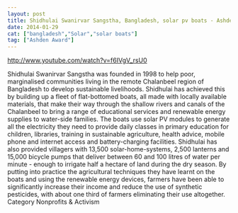 ```yaml
---
layout: post
title: Shidhulai Swanirvar Sangstha, Bangladesh, solar pv boats - Ashden Award winner
date: 2014-01-29
cat: ["bangladesh","Solar","solar boats"]
tag: ["Ashden Award"]
---
```


http://www.youtube.com/watch?v=f6IVgV_rsU0

Shidhulai Swanirvar Sangstha was founded in 1998 to help poor, marginalised communities living in the remote Chalanbeel region of Bangladesh to develop sustainable livelihoods. Shidhulai has achieved this by building up a fleet of flat-bottomed boats, all made with locally available materials, that make their way through the shallow rivers and canals of the Chalanbeel to bring a range of educational services and renewable energy supplies to water-side families. The boats use solar PV modules to generate all the electricity they need to provide daily classes in primary education for children, libraries, training in sustainable agriculture, health advice, mobile phone and internet access and battery-charging facilities. Shidhulai has also provided villagers with 13,500 solar-home-systems, 2,500 lanterns and 15,000 bicycle pumps that deliver between 60 and 100 litres of water per minute - enough to irrigate half a hectare of land during the dry season. By putting into practice the agricultural techniques they have learnt on the boats and using the renewable energy devices, farmers have been able to significantly increase their income and reduce the use of synthetic pesticides, with about one third of farmers eliminating their use altogether.
Category
Nonprofits & Activism